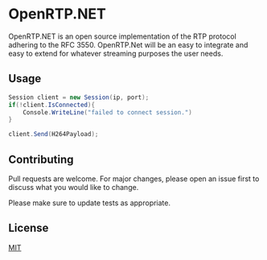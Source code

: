 # OpenRTP.NET
OpenRTP.NET is an open source implementation of the RTP protocol adhering to the RFC 3550. OpenRTP.Net will be an easy to integrate and easy to extend for whatever streaming purposes the user needs.


## Usage

```C#
Session client = new Session(ip, port);
if(!client.IsConnected){
    Console.WriteLine("failed to connect session.")
}

client.Send(H264Payload);
```

## Contributing
Pull requests are welcome. For major changes, please open an issue first to discuss what you would like to change.

Please make sure to update tests as appropriate.



## License
[MIT](https://choosealicense.com/licenses/mit/)